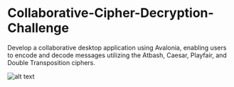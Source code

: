 # Collaborative-Cipher-Decryption-Challenge
Develop a collaborative desktop application using Avalonia, enabling users to encode and decode messages utilizing the Atbash, Caesar, Playfair, and Double Transposition ciphers.

![alt text](https://i.imgur.com/hmUm33H.png)
